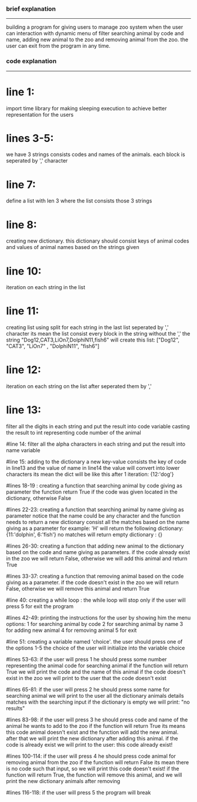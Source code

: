 ### brief explanation ###
---------------------------

building a program for giving users to manage zoo system
when the user can interaction with dynamic
menu of filter searching animal by code and name,
adding new animal to the zoo and removing
animal from the zoo.
the user can exit from the program in any time.


### code explanation ###
---------------------------

# line 1:
import time library for making sleeping execution to achieve better representation for the users

# lines 3-5:
we have 3 strings consists codes and names of the animals. each block is seperated by ',' character

# line 7:
define a list with len 3 where the list consists those 3 strings

# line 8:
creating new dictionary. this dictionary should consist keys of animal codes and values of animal names
based on the strings given

# line 10:
iteration on each string in the list

# line 11:
creating list using split for each string in the last list seperated by ',' character
its mean the list consist every block in the string without the ','
the string "Dog12,CAT3,LiOn7,DolphiN11,fish6" will create this list:
["Dog12", "CAT3", "LiOn7" , "DolphiN11", "fish6"]

# line 12:
iteration on each string on the list after seperated them by ','

# line 13:
filter all the digits in each string and put the result into code variable
casting the result to int representing code number of the animal

#line 14:
filter all the alpha characters in each string and put the result into name variable

#line 15:
adding to the dictionary a new key-value consists the key of code in line13 and the value of name in line14
the value will convert into lower characters
its mean the dict will be like this after 1 iteration: {12:'dog'}

#lines 18-19 :
creating a function that searching animal by code giving as parameter
the function return True if the code was given located in the dictionary, otherwise False

#lines 22-23:
creating a function that searching animal by name giving as parameter
notice that the name could be any character and the function needs to return
a new dictionary consist all the matches based on the name giving as a parameter
for example: 'H' will return the following dictionary:
{11:'dolphin', 6:'fish'}
no matches will return empty dictionary : {}

#lines 26-30:
creating a function that adding new animal to the dictionary based on the code and name giving
as parameters.
if the code already exist in the zoo we will return False, otherwise we will add this animal
and return True

#lines 33-37:
creating a function that removing animal based on the code giving as a parameter.
if the code doesn't exist in the zoo we will return False,
otherwise we will remove this animal and return True

#line 40:
creating a while loop : the while loop will stop only if the user will press 5 for exit the program

#lines 42-49:
printing the instructions for the user by showing him the menu options:
1 for searching animal by code
2 for searching animal by name
3 for adding new animal
4 for removing animal
5 for exit

#line 51:
creating a variable named 'choice'. the user should press one of the options 1-5
the choice of the user will initialize into the variable choice

#lines 53-63:
if the user will press 1 he should press some number representing the animal code for searching animal
if the function will return True we will print the code and the name of this animal
if the code doesn't exist in the zoo we will print to the user that the code doesn't exist

#lines 65-81:
if the user will press 2 he should press some name for searching animal
we will print to the user all the dictionary animals details matches with the searching input
if the dictionary is empty we will print: "no results"

#lines 83-98:
if the user will press 3 he should press code and name of the animal he wants to add to the zoo
if the function will return True its means this code animal doesn't exist and the function will
add the new animal. after that we will print the new dictionary after adding this animal.
if the code is already exist we will print to the user: this code already exist!

#lines 100-114:
if the user will press 4 he should press code animal for removing animal from the zoo
if the function will return False its mean there is no code such that input, so we will print
this code doesn't exist!
if the function will return True, the function will remove this animal,
and we will print the new dictionary animals after removing

#lines 116-118:
if the user will press 5 the program will break






